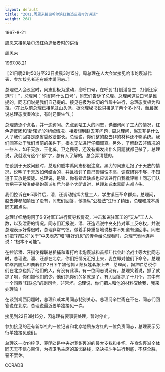 ```yaml
---
layout: default
title: "2681.周恩来接见哈尔滨红色造反者时的讲话"
weight: 2681
---
```


1967-8-21

周恩来接见哈尔滨红色造反者时的讲话

周恩来

1967.08.21

〖21日晚21时50分至22日凌晨3时15分，周总理在人大会堂接见哈市炮轰派代表，参加接见者还有戚本禹同志。〗

总理进入会议室时，同志们极为激动，高呼口号，在呼到“打倒潘复生！打倒汪家道时！”，总理问：“你们呼什么口号”，同志们告诉了总理。总理问这些口号是谁提的，同志们说是我们自己提的。接见在极为亲切的气氛中进行，总理态度极为和蔼。（在此以前总理已接见过山头派，据总理秘书说只接见了两个多小时，而且据说总理态度很冷淡，有时还很生气。）

总理选逐个点名，并一边询问。先点到哈工大的同志，详细询问了工大的情况，红色造反团和“新曙光”的组织情况。接着谈到赵去非问题，周总理问，赵去非是什么人？我们回答是原省委政法部长。总理说，你们整的赵去非的材料还不够系统。我们回答处于我们当前的条件下，根本无法进行仔细调查。另外，了解赵去非情况的一些人，如于天放、王化威。卫之民等，还没有揭发出什么问题就都己杀了。总理说，我就没有这个“都”字，总有人了解的，总会弄清楚的。

在谈到于天放问题时，总理和戚本禹同志都很注意。黑大的同志汇报了于天放的情况，说明了于天放如何结合的，并且检讨了自己警惕性不高，调查研究不够，不知道于天放是叛徒。总理说，是嘛，你有错误缺点也应该进行自我批评嘛！同志们认为把于天放说成是炮轰派的后台是个大阴谋时，总理和戚本禹同志都点头。

我们控诉在6·5事件后，潘、汪调动指挥大批工人、学生镇压革命群众。总理问，赵去非参加镇压了没有，同志们回答，他操纵“公检法”进行了镇压，总理和戚本禹同志都点头。

总理详细地询问了6·9对军工进行反夺权情况，冲击和进驻军工的“支左”工人人数，以及泄密的情况。同志们汇报说，潘、汪造谣说中央支持对军工反夺权，并说总理表示好得很时，总理非常气愤，做着手势重复地说根本不知道有这回事。同志们把“捍联总”关于“中央表态”和“特好消息”的传单给总理看时，总理气愤地连声说：“根本不可能”。

在控诉潘、汪指使捍联总抓捕和毒打哈市炮轰派和首都红代会赴哈战士等大批同志时，总理说，潘、汪都在北京，你们把情况汇报上来，我立即对他们下命令。总理联络员随后即要我们22日下午被他抓人数及姓名报上去。总理问，据捍联总说你们在北京也抓了他们的人，有没有此事。有一位同志说没有。总理笑着说，抓了就抓了呗，你们抓他们的少，他们抓你们的多就是了。有人回答抓了十几个，其中有一个鸡西“红联总”的副司令，非常坏。总理说，你们把人和他的材料交给我，我来处理嘛！

在谈到鸡西问题时，总理和戚本禹同志特别关心。总理问辛世斋在不在，同志们回答说在北京，总理说最近要单独接见一次。

接见到22日3时15分，因总理有要事要处理，暂时停止。

参加接见的还有新华社的一位记者和北京地质东方红的一位负责同志，总理表示另行单独接见他们。

总理这一次的接见，表明这是中央对我炮轰派的最大支持和关怀。在京炮轰派全体同志无不信心百倍，为捍卫毛主席的革命路线，坚决把斗争进行到底，不获全胜，誓不罢休。

CCRADB

